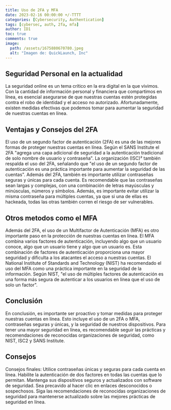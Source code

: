 ```yaml
---
title: Uso de 2FA y MFA
date: 2023-02-16 00:00:00 +/-TTTT
categories: [Cybersecurity, Authentication]
tags: [cybersec, auth, 2fa, mfa]
author: ID1
toc: true
comments: true
image:
  path: /assets/1675880670780.jpeg
  alt: "Imagen de: QuickLaunch, Inc"
---
```


<script async src="https://pagead2.googlesyndication.com/pagead/js/adsbygoogle.js?client=ca-pub-1924301613884130" crossorigin="anonymous"></script>


## Seguridad Personal en la actualidad

La seguridad online es un tema crítico en la era digital en la que vivimos. Con la cantidad de información personal y financiera que compartimos en línea, es esencial asegurarse de que nuestras cuentas estén protegidas contra el robo de identidad y el acceso no autorizado. Afortunadamente, existen medidas efectivas que podemos tomar para aumentar la seguridad de nuestras cuentas en línea.

## Ventajas y Consejos del 2FA

El uso de un segundo factor de autenticación (2FA) es una de las mejores formas de proteger nuestras cuentas en línea. Según el SANS Institute el 2FA "agrega una capa adicional de seguridad a la autenticación tradicional de solo nombre de usuario y contraseña".
La organización (ISC)² también respalda el uso del 2FA, señalando que "el uso de un segundo factor de autenticación es una práctica importante para aumentar la seguridad de las cuentas".
Además del 2FA, también es importante utilizar contraseñas seguras y únicas para cada cuenta. Es recomendable que las contraseñas sean largas y complejas, con una combinación de letras mayúsculas y minúsculas, números y símbolos. Además, es importante evitar utilizar la misma contraseña para múltiples cuentas, ya que si una de ellas es hackeada, todas las otras también corren el riesgo de ser vulnerables.

## Otros metodos como el MFA

Además del 2FA, el uso de un Multifactor de Autenticación (MFA) es otro importante paso en la protección de nuestras cuentas en línea. El MFA combina varios factores de autenticación, incluyendo algo que un usuario conoce, algo que un usuario tiene y algo que un usuario es. Esta combinación de factores de autenticación proporciona una mayor seguridad y dificulta a los atacantes el acceso a nuestras cuentas.
El National Institute of Standards and Technology (NIST) ha recomendado el uso del MFA como una práctica importante en la seguridad de la información. Según NIST, "el uso de múltiples factores de autenticación es una forma más segura de autenticar a los usuarios en línea que el uso de solo un factor".

## Conclusión

En conclusión, es importante ser proactivo y tomar medidas para proteger nuestras cuentas en línea. Esto incluye el uso de un 2FA o MFA, contraseñas seguras y únicas, y la seguridad de nuestros dispositivos. Para tener una mayor seguridad en línea, es recomendable seguir las prácticas y recomendaciones de reconocidas organizaciones de seguridad, como NIST, ISC2 y SANS Institute.

## Consejos

Consejos finales:
Utilice contraseñas únicas y seguras para cada cuenta en línea.
Habilite la autenticación de dos factores en todas las cuentas que lo permitan.
Mantenga sus dispositivos seguros y actualizados con software de seguridad.
Sea precavido al hacer clic en enlaces desconocidos o sospechosos.
Siga las recomendaciones de reconocidas organizaciones de seguridad para mantenerse actualizado sobre las mejores prácticas de seguridad en línea.
